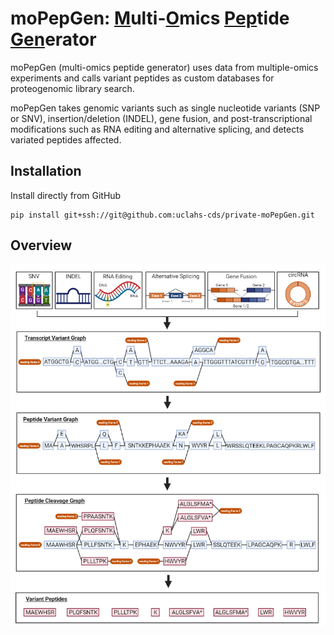 # moPepGen: <u>M</u>ulti-<u>O</u>mics <u>Pep</u>tide <u>Gen</u>erator

moPepGen (multi-omics peptide generator) uses data from multiple-omics experiments and calls variant peptides as custom databases for proteogenomic library search.

moPepGen takes genomic variants such as single nucleotide variants (SNP or SNV), insertion/deletion (INDEL), gene fusion, and post-transcriptional modifications such as RNA editing and alternative splicing, and detects variated peptides affected.

## Installation

Install directly from GitHub

```
pip install git+ssh://git@github.com:uclahs-cds/private-moPepGen.git
```

## Overview

![graphic-abstract](img/graphic-abstract.png)

